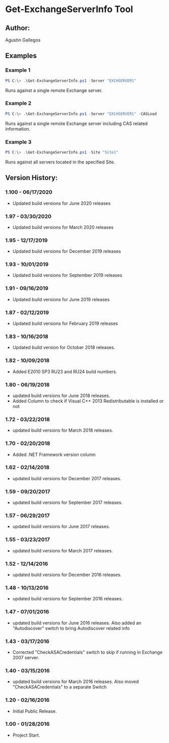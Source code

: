 ﻿# Get-ExchangeServerInfo Tool  

## Author:  
Agustin Gallegos  

## Examples  
### Example 1  
```powershell
PS C:\> .\Get-ExchangeServerInfo.ps1 -Server "EXCHSERVER1"
```
Runs against a single remote Exchange server.  

### Example 2  
```powershell
PS C:\> .\Get-ExchangeServerInfo.ps1 -Server "EXCHSERVER1" -CASLoad
```
Runs against a single remote Exchange server including CAS related information.  

### Example 3  
```powershell
PS C:\> .\Get-ExchangeServerInfo.ps1 -Site "Site1"
```
Runs against all servers located in the specified Site.  

## Version History:  
### 1.100 - 06/17/2020
 - Updated build versions for June 2020 releases
### 1.97 - 03/30/2020
 - Updated build versions for March 2020 releases
### 1.95 - 12/17/2019
 - Updated build versions for December 2019 releases
### 1.93 - 10/01/2019
 - Updated build versions for September 2019 releases
### 1.91 - 09/16/2019
 - Updated build versions for June 2019 releases
### 1.87 - 02/12/2019
 - Updated build versions for February 2019 releases
### 1.83 - 10/16/2018
 - Updated build version for October 2018 releases.
### 1.82 - 10/09/2018
 - Added E2010 SP3 RU23 and RU24 build numbers.
### 1.80 - 06/19/2018
 - updated build versions for June 2018 releases.
 - Added Column to check if Visual C++ 2013 Redistributable is installed or not
### 1.72 - 03/22/2018
 - updated build versions for March 2018 releases.
### 1.70 - 02/20/2018
 - Added .NET Framework version column
### 1.62 - 02/14/2018
 - updated build versions for December 2017 releases.
### 1.59 - 09/20/2017
 - updated build versions for September 2017 releases.
### 1.57 - 06/29/2017
 - updated build versions for June 2017 releases.
### 1.55 - 03/23/2017
 - updated build versions for March 2017 releases.
### 1.52 - 12/14/2016
 - updated build versions for December 2016 releases.
### 1.48 - 10/13/2016
 - updated build versions for September 2016 releases.
### 1.47 - 07/01/2016
 - updated build versions for June 2016 releases. Also added an "Autodiscover" switch to bring Autodiscover related info
### 1.43 - 03/17/2016
 - Corrected "CheckASACredentials" switch to skip if running in Exchange 2007 server.
### 1.40 - 03/15/2016
 - updated build versions for March 2016 releases. Also moved "CheckASACredentials" to a separate Switch
### 1.20 - 02/16/2016
 - Initial Public Release.
### 1.00 - 01/28/2016
 - Project Start.